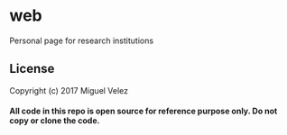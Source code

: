 # web
Personal page for research institutions

## License
 
Copyright (c) 2017 Miguel Velez

#### All code in this repo is open source for reference purpose only. **Do not copy or clone the code.**
